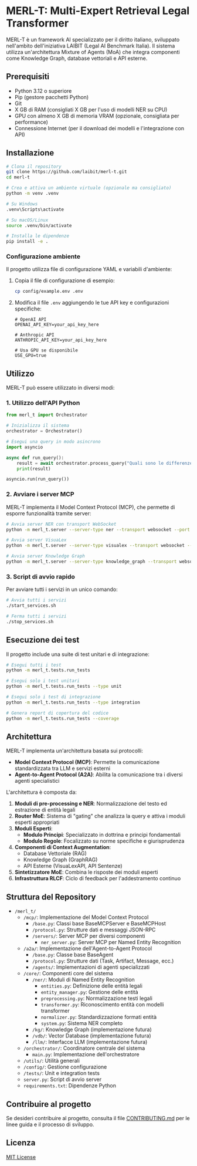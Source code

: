 # MERL-T: Multi-Expert Retrieval Legal Transformer

MERL-T è un framework AI specializzato per il diritto italiano, sviluppato nell'ambito dell'iniziativa LAIBIT (Legal AI Benchmark Italia). Il sistema utilizza un'architettura Mixture of Agents (MoA) che integra componenti come Knowledge Graph, database vettoriali e API esterne.

## Prerequisiti

- Python 3.12 o superiore
- Pip (gestore pacchetti Python)
- Git
- X GB di RAM (consigliati X GB per l'uso di modelli NER su CPU)
- GPU con almeno X GB di memoria VRAM (opzionale, consigliata per performance)
- Connessione Internet (per il download dei modelli e l'integrazione con API)

## Installazione

```bash
# Clona il repository
git clone https://github.com/laibit/merl-t.git
cd merl-t

# Crea e attiva un ambiente virtuale (opzionale ma consigliato)
python -m venv .venv

# Su Windows
.venv\Scripts\activate

# Su macOS/Linux
source .venv/bin/activate

# Installa le dipendenze
pip install -e .
```

### Configurazione ambiente

Il progetto utilizza file di configurazione YAML e variabili d'ambiente:

1. Copia il file di configurazione di esempio:

   ```bash
   cp config/example.env .env
   ```
2. Modifica il file `.env` aggiungendo le tue API key e configurazioni specifiche:

   ```
   # OpenAI API
   OPENAI_API_KEY=your_api_key_here

   # Anthropic API
   ANTHROPIC_API_KEY=your_api_key_here

   # Usa GPU se disponibile
   USE_GPU=true
   ```

## Utilizzo

MERL-T può essere utilizzato in diversi modi:

### 1. Utilizzo dell'API Python

```python
from merl_t import Orchestrator

# Inizializza il sistema
orchestrator = Orchestrator()

# Esegui una query in modo asincrono
import asyncio

async def run_query():
    result = await orchestrator.process_query("Quali sono le differenze tra responsabilità contrattuale ed extracontrattuale?")
    print(result)

asyncio.run(run_query())
```

### 2. Avviare i server MCP

MERL-T implementa il Model Context Protocol (MCP), che permette di esporre funzionalità tramite server:

```bash
# Avvia server NER con transport WebSocket
python -m merl_t.server --server-type ner --transport websocket --port 8765

# Avvia server VisuaLex
python -m merl_t.server --server-type visualex --transport websocket --port 8766

# Avvia server Knowledge Graph
python -m merl_t.server --server-type knowledge_graph --transport websocket --port 8767
```

### 3. Script di avvio rapido

Per avviare tutti i servizi in un unico comando:

```bash
# Avvia tutti i servizi
./start_services.sh

# Ferma tutti i servizi
./stop_services.sh
```

## Esecuzione dei test

Il progetto include una suite di test unitari e di integrazione:

```bash
# Esegui tutti i test
python -m merl_t.tests.run_tests

# Esegui solo i test unitari
python -m merl_t.tests.run_tests --type unit

# Esegui solo i test di integrazione
python -m merl_t.tests.run_tests --type integration

# Genera report di copertura del codice
python -m merl_t.tests.run_tests --coverage
```

## Architettura

MERL-T implementa un'architettura basata sui protocolli:

- **Model Context Protocol (MCP)**: Permette la comunicazione standardizzata tra LLM e servizi esterni
- **Agent-to-Agent Protocol (A2A)**: Abilita la comunicazione tra i diversi agenti specialistici

L'architettura è composta da:

1. **Moduli di pre-processing e NER**: Normalizzazione del testo ed estrazione di entità legali
2. **Router MoE**: Sistema di "gating" che analizza la query e attiva i moduli esperti appropriati
3. **Moduli Esperti**:
   - **Modulo Principi**: Specializzato in dottrina e principi fondamentali
   - **Modulo Regole**: Focalizzato su norme specifiche e giurisprudenza
4. **Componenti di Context Augmentation**:
   - Database Vettoriale (RAG)
   - Knowledge Graph (GraphRAG)
   - API Esterne (VisuaLexAPI, API Sentenze)
5. **Sintetizzatore MoE**: Combina le risposte dei moduli esperti
6. **Infrastruttura RLCF**: Ciclo di feedback per l'addestramento continuo

## Struttura del Repository

- `/merl_t/`
  - `/mcp/`: Implementazione del Model Context Protocol
    - `/base.py`: Classi base BaseMCPServer e BaseMCPHost
    - `/protocol.py`: Strutture dati e messaggi JSON-RPC
    - `/servers/`: Server MCP per diversi componenti
      - `ner_server.py`: Server MCP per Named Entity Recognition
  - `/a2a/`: Implementazione dell'Agent-to-Agent Protocol
    - `/base.py`: Classe base BaseAgent
    - `/protocol.py`: Strutture dati (Task, Artifact, Message, ecc.)
    - `/agents/`: Implementazioni di agenti specializzati
  - `/core/`: Componenti core del sistema
    - `/ner/`: Moduli di Named Entity Recognition
      - `entities.py`: Definizione delle entità legali
      - `entity_manager.py`: Gestione delle entità
      - `preprocessing.py`: Normalizzazione testi legali
      - `transformer.py`: Riconoscimento entità con modelli transformer
      - `normalizer.py`: Standardizzazione formati entità
      - `system.py`: Sistema NER completo
    - `/kg/`: Knowledge Graph (implementazione futura)
    - `/vdb/`: Vector Database (implementazione futura)
    - `/llm/`: Interfacce LLM (implementazione futura)
  - `/orchestrator/`: Coordinatore centrale del sistema
    - `main.py`: Implementazione dell'orchestratore
  - `/utils/`: Utilità generali
  - `/config/`: Gestione configurazione
  - `/tests/`: Unit e integration tests
  - `server.py`: Script di avvio server
  - `requirements.txt`: Dipendenze Python

## Contribuire al progetto

Se desideri contribuire al progetto, consulta il file [CONTRIBUTING.md](CONTRIBUTING.md) per le linee guida e il processo di sviluppo.

## Licenza

[MIT License](LICENSE)
